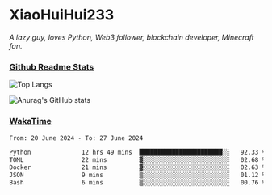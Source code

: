 # XiaoHuiHui233

*A lazy guy, loves Python, Web3 follower, blockchain developer, Minecraft fan.*

### [Github Readme Stats](https://github.com/anuraghazra/github-readme-stats)

![Top Langs](https://github-readme-stats.vercel.app/api/top-langs/?username=XiaoHuiHui233&layout=compact&theme=github_dark)

![Anurag's GitHub stats](https://github-readme-stats.vercel.app/api?username=XiaoHuiHui233&show_icons=true&theme=github_dark)

### [WakaTime](https://wakatime.com)

<!--START_SECTION:waka-->

```txt
From: 20 June 2024 - To: 27 June 2024

Python              12 hrs 49 mins  ███████████████████████░░   92.33 %
TOML                22 mins         ▓░░░░░░░░░░░░░░░░░░░░░░░░   02.68 %
Docker              21 mins         ▓░░░░░░░░░░░░░░░░░░░░░░░░   02.63 %
JSON                9 mins          ▒░░░░░░░░░░░░░░░░░░░░░░░░   01.12 %
Bash                6 mins          ▒░░░░░░░░░░░░░░░░░░░░░░░░   00.76 %
```

<!--END_SECTION:waka-->
